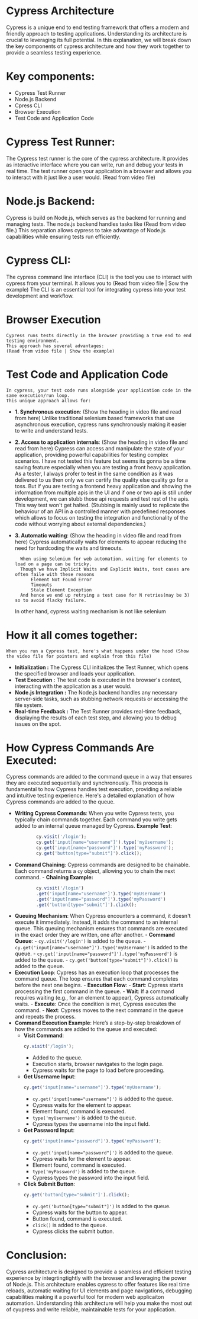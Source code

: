 # Cypress Architecture 
Cypress is a unique end to end testing framework that offers a modern and friendly approach to testing applications. Understanding its architecture is crucial to leveraging its full potential. In this explanation, we will break down the key components of cypress architecture and how they work together to provide a seamless testing experience. 

# Key components:
- Cypress Test Runner
- Node.js Backend
- Cpress CLI
- Browser Execution
- Test Code and Application Code

# Cypress Test Runner:
The Cypress test runner is the core of the cypress architecture. It provides as interactive interface where you can write, run and debug your tests in real time. The test runner open your application in a browser and allows you to interact with it just like a user would. 
(Read from video file)

# Node.js Backend:
Cypress is build on Node.js, which serves as the backend for running and managing tests. The node.js backend handles tasks like 
(Read from video file.)
This separation allows cypress to take advantage of Node.js capabilities while ensuring tests run efficiently.

# Cypress CLI:
The cypress command line interface (CLI) is the tool you use to interact with cypress from your terminal. It allows you to 
(Read from video file | Sow the example)
The CLI is an essential tool for integrating cypress into your test development and workflow.

# Browser Execution

    Cypress runs tests directly in the browser providing a true end to end testing environment.
    This approach has several advantages:
    (Read from video file | Show the example)

# Test Code and Application Code
    In cypress, your test code runs alongside your application code in the same execution/run loop. 
    This unique approach allows for:
- **1. Synchronous execution**:
    (Show the heading in video file and read from here)
    Unlike traditional selenium based frameworks that use asynchronous execution, cypress runs synchronously making it easier to write and understand tests.
- **2. Access to application internals**:
    (Show the heading in video file and read from here)
    Cypress can access and manipulate the state of your application, providing powerful capabilities for testing complex scenarios. I have not tested this feature but seems its gonna be a time saving feature especially when you are testing a front heavy application.
    As a tester, I always profer to test in the same condition as it was delivered to us then only we can certify the quality else quality go for a toss. But if you are testing a frontend heavy application and showing the information from multiple apis in the UI and if one or two api is still under development, we can stubb those api requests and test rest of the apis. This way test won't get halted. (Stubbing is mainly used to replicate the behaviour of an API in a controlled manner with predefined responses which allows to focus on testing the integration and functionality of the code without worrying about external dependencies.)
- **3. Automatic waiting**:
    (Show the heading in video file and read from here)
    Cypress automatically waits for elements to appear reducing the need for hardcoding the waits and timeouts.
        
        When using Selenium for web automation, waiting for elements to load on a page can be tricky. 
        Though we have Implicit Waits and Explicit Waits, test cases are often faile with these reasons
            Element Not Found Error
            Timeouts
            Stale Element Exception
        And hence we end up retrying a test case for N retries(may be 3) so to avoid flacky failure. 

    In other hand, cypress waiting mechanism is not like selenium <Show the cypress architecture and explain this context.>


# How it all comes together:
    When you run a Cypress test, here's what happens under the hood (Show the video file for pointers and explain from this file)
- **Initialization :** The Cypress CLI initializes the Test Runner, which opens the specified browser and loads your application.
- **Test Execution :** The test code is executed in the browser's context, interacting with the application as a user would.
- **Node.js Integration :** The Node.js backend handles any necessary server-side tasks, such as stubbing network requests or accessing the file system.
- **Real-time Feedback :** The Test Runner provides real-time feedback, displaying the results of each test step, and allowing you to debug issues on the spot.


# How Cypress Commands Are Executed:

Cypress commands are added to the command queue in a way that ensures they are executed sequentially and synchronously. This process is fundamental to how Cypress handles test execution, providing a reliable and intuitive testing experience. Here's a detailed explanation of how Cypress commands are added to the queue.
- **Writing Cypress Commands**:
    When you write Cypress tests, you typically chain commands together. Each command you write gets added to an internal queue managed by Cypress.
        **Example Test**:
    ```javascript
            cy.visit('/login');
            cy.get('input[name="username"]').type('myUsername');
            cy.get('input[name="password"]').type('myPassword');
            cy.get('button[type="submit"]').click();
    ```
- **Command Chaining**:
    Cypress commands are designed to be chainable. Each command returns a `cy` object, allowing you to chain the next command.
        - **Chaining Example:**
    ```javascript
            cy.visit('/login')
            .get('input[name="username"]').type('myUsername')
            .get('input[name="password"]').type('myPassword')
            .get('button[type="submit"]').click();
    ```
- **Queuing Mechanism**:
    When Cypress encounters a command, it doesn't execute it immediately. Instead, it adds the command to an internal queue. This queuing mechanism ensures that commands are executed in the exact order they are written, one after another.
        - **Command Queue**:
            - `cy.visit('/login')` is added to the queue.
            - `cy.get('input[name="username"]').type('myUsername')` is added to the queue.
            - `cy.get('input[name="password"]').type('myPassword')` is added to the queue.
            - `cy.get('button[type="submit"]').click()` is added to the queue.
- **Execution Loop**:
    Cypress has an execution loop that processes the command queue. The loop ensures that each command completes before the next one begins.
        - **Execution Flow**:
            - **Start**: Cypress starts processing the first command in the queue.
            - **Wait**: If a command requires waiting (e.g., for an element to appear), Cypress automatically waits.
            - **Execute**: Once the condition is met, Cypress executes the command.
            - **Next**: Cypress moves to the next command in the queue and repeats the process.
- **Command Execution Example**:
    Here’s a step-by-step breakdown of how the commands are added to the queue and executed:
    - **Visit Command**:
        ```javascript
        cy.visit('/login');
        ```
        - Added to the queue.
        - Execution starts, browser navigates to the login page.
        - Cypress waits for the page to load before proceeding.
    - **Get Username Input**:
        ```javascript
        cy.get('input[name="username"]').type('myUsername');
        ```
        - `cy.get('input[name="username"]')` is added to the queue.
        - Cypress waits for the element to appear.
        - Element found, command is executed.
        - `type('myUsername')` is added to the queue.
        - Cypress types the username into the input field.
    - **Get Password Input**:
        ```javascript
        cy.get('input[name="password"]').type('myPassword');
        ```
        - `cy.get('input[name="password"]')` is added to the queue.
        - Cypress waits for the element to appear.
        - Element found, command is executed.
        - `type('myPassword')` is added to the queue.
        - Cypress types the password into the input field.
    - **Click Submit Button**:
        ```javascript
        cy.get('button[type="submit"]').click();
        ```
        - `cy.get('button[type="submit"]')` is added to the queue.
        - Cypress waits for the button to appear.
        - Button found, command is executed.
        - `click()` is added to the queue.
        - Cypress clicks the submit button.


# Conclusion:
Cypress architecture is designed to provide a seamless and efficient testing experience by integrtingtightly with the browser and leveraging the power of Node.js. This architecture enables cypress to offer features like real time reloads, automatic waiting for UI elements and page navigations, debugging capabilities making it a powerful tool for modern web applicaiton automation. Understanding this architecture will help you make the most out of cyupress and write reliable, maintainable tests for your application.